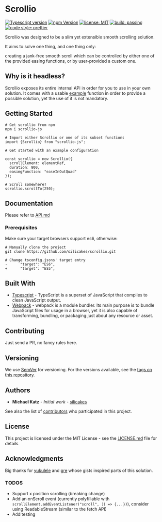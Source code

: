

# Scrollio
[![Typescript version](https://img.shields.io/badge/Typescript-2.9-blue.svg)](https://www.npmjs.com/package/scrollio-js)
[![npm Version](https://img.shields.io/npm/v/npm.svg)](https://www.npmjs.com/package/scrollio-js)
[![license: MIT](https://img.shields.io/badge/license-MIT-green.svg)](https://www.npmjs.com/package/scrollio-js)
[![build: passing](https://img.shields.io/badge/'build'-passing-brightgreen.svg)](https://www.npmjs.com/package/scrollio-js)
[![code style: prettier](https://img.shields.io/badge/code_style-prettier-ff69b4.svg)](https://github.com/prettier/prettier)

Scrollio was designed to be a slim yet extensible smooth scrolling solution.

It aims to solve one thing, and one thing only:

creating a jank-free smooth scroll which can be controlled by either one of the provided easing functions, or by user-provided a custom one.

## Why is it headless?
Scrollio exposes its entire internal API in order for you to use in your own solution.
It comes with a usable [example](src/scrollTo.ts) function in order to provide a possible solution, yet the use of it is not mandatory.

## Getting Started

```
# Get scrollio from npm
npm i scrollio-js

# Import either Scrollio or one of its subset functions
import {Scrollio} from "scrollio-js";

# Get started with an example configuration

const scrollio = new Scrollio({
  scrollElement: elementRef,
  duration: 800,
  easingFunction: "easeInOutQuad"
});

# Scroll somewhere!
scrollio.scrollTo(250);

```

## Documentation
Please refer to [API.md](API.md)

### Prerequisites

Make sure your target browsers support es6, otherwise:

```
# Manually clone the project
git clone https://github.com/silicakes/scrollio.git

# Change tsconfig.jsons' target entry
-      "target": "ES6",
+      "target": "ES5",
```

## Built With

* [Typescript](https://www.typescriptlang.org/) - TypeScript is a superset of JavaScript that compiles to clean JavaScript output. 
* [Webpack](https://webpack.js.org/) - webpack is a module bundler. Its main purpose is to bundle JavaScript files for usage in a browser, yet it is also capable of transforming, bundling, or packaging just about any resource or asset.

## Contributing
Just send a PR, no fancy rules here.

## Versioning

We use [SemVer](http://semver.org/) for versioning. For the versions available, see the [tags on this repository](https://github.com/your/project/tags). 

## Authors

* **Michael Katz** - *Initial work* - [silicakes](https://github.com/silicakes)

See also the list of [contributors](https://github.com/your/project/contributors) who participated in this project.

## License

This project is licensed under the MIT License - see the [LICENSE.md](LICENSE.md) file for details

## Acknowledgments

Big thanks for [yukulele](https://github.com/yukulele) and [gre](https://github.com/gre) whose gists inspired parts of this solution.


### TODOS
- Support x position scrolling (breaking change)
- Add an onScroll event (currently polyfillable with `scrollElement.addEventListener("scroll", () => {...})`), consider using ReadableStream (similar to the fetch API)
- Add testing